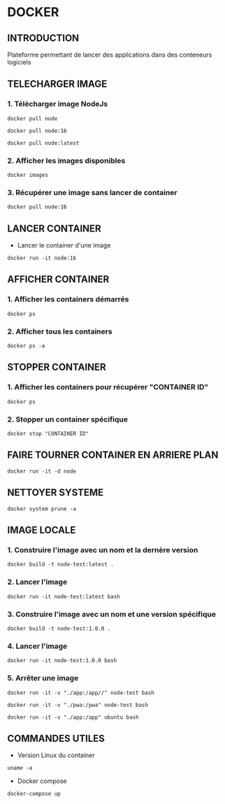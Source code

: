 # DOCKER
## INTRODUCTION
Plateforme permettant de lancer des applications dans des conteneurs logiciels
## TELECHARGER IMAGE
### 1. Télécharger image NodeJs
```shell
docker pull node
```
```shell
docker pull node:16
```
```shell
docker pull node:latest
```
### 2. Afficher les images disponibles
```shell
docker images
```
### 3. Récupérer une image sans lancer de container
```shell
docker pull node:16
```
## LANCER CONTAINER
- Lancer le container d'une image
```shell
docker run -it node:16
```
## AFFICHER CONTAINER
### 1. Afficher les containers démarrés
```shell
docker ps
```
### 2. Afficher tous les containers
```shell
docker ps -a
```
## STOPPER CONTAINER
### 1. Afficher les containers pour récupérer "CONTAINER ID"
```shell
docker ps
```
### 2. Stopper un container spécifique
```shell
docker stop "CONTAINER ID"
```
## FAIRE TOURNER CONTAINER EN ARRIERE PLAN
```shell
docker run -it -d node
```
## NETTOYER SYSTEME
```shell
docker system prune -a
```
## IMAGE LOCALE
### 1. Construire l'image avec un nom et la dernère version
```shell
docker build -t node-test:latest .
```
### 2. Lancer l'image
```shell
docker run -it node-test:latest bash
```
### 3. Construire l'image avec un nom et une version spécifique
```shell
docker build -t node-test:1.0.0 .
```
### 4. Lancer l'image
```shell
docker run -it node-test:1.0.0 bash
```
### 5. Arrêter une image

```shell
docker run -it -v "./app:/app//" node-test bash
```
```shell
docker run -it -v "./pwa:/pwa" node-test bash
```
```shell
docker run -it -v "./app:/app" ubuntu bash
```
## COMMANDES UTILES
- Version Linux du container
```shell
uname -a
```
- Docker compose
```shell
docker-compose up
```
